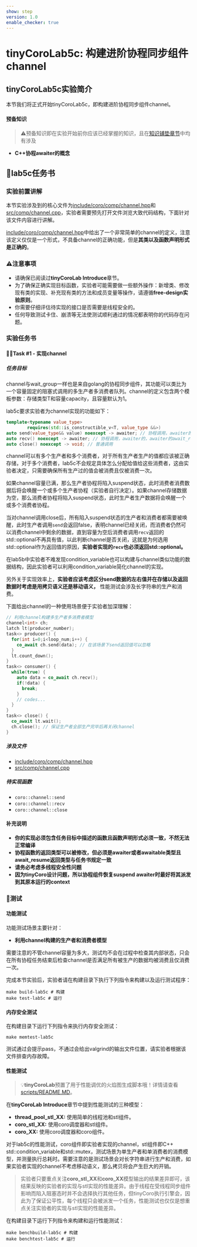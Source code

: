 ```yaml
---
show: step
version: 1.0
enable_checker: true
---
```

# tinyCoroLab5c: 构建进阶协程同步组件channel

## tinyCoroLab5c实验简介

本节我们将正式开始tinyCoroLab5c，即构建进阶协程同步组件channel。

#### 预备知识

> ⚠️预备知识即在实验开始前你应该已经掌握的知识，且在[知识铺垫章节]()中均有涉及

- **C++协程awaiter的概念**

## 📖lab5c任务书

### 实验前置讲解

本节实验涉及到的核心文件为[include/coro/comp/channel.hpp](https://github.com/sakurs2/tinyCoroLab/blob/master/include/coro/comp/channel.hpp)和[src/comp/channel.cpp](https://github.com/sakurs2/tinyCoroLab/blob/master/src/comp/channel.cpp)，实验者需要预先打开文件浏览大致代码结构，下面针对该文件内容进行讲解。

[include/coro/comp/channel.hpp](https://github.com/sakurs2/tinyCoroLab/blob/master/include/coro/comp/channel.hpp)中给出了一个非常简单的channel的定义，注意该定义仅仅是一个形式，不具备channel的正确功能，但是**其类以及函数声明形式是正确的**。

### ⚠️注意事项

- 请确保已阅读过**tinyCoroLab Introduce**章节。
- 为了确保正确实现目标函数，实验者可能需要做一些额外操作：新增类、修改现有类的实现、补充现有类的方法和成员变量等操作，请遵循**free-design实验原则**。
- 你需要仔细评估待实现的接口是否需要是线程安全的。
- 任何导致测试卡住、崩溃等无法使测试顺利通过的情况都表明你的代码存在问题。

### 实验任务书

#### 🧑‍💻Task #1 - 实现channel

##### 任务目标

channel与wait_group一样也是来自golang的协程同步组件，其功能可以类比为一个容量固定的阻塞式调用的多生产者多消费者队列。channel的定义包含两个模板参数：存储类型T和容量capacity，且容量默认为1。

lab5c要求实验者为channel实现的功能如下：

```cpp
template<typename value_type>
        requires(std::is_constructible_v<T, value_type &&>)
auto send(value_type&& value) noexcept -> awaiter; // 协程调用，awaiter的await_resume返回bool
auto recv() noexcept -> awaiter; // 协程调用，awaiter的，awaiter的await_resume返回std::optional<T>
auto close() noexcept -> void; // 普通调用
```

channel可以有多个生产者和多个消费者，对于所有生产者生产的值都应该被正确存储，对于多个消费者，lab5c不会规定具体怎么分配给值给这些消费者，这由实验者决定，只需要确保所有生产过的值会被消费且仅被消费一次。

如果channel容量已满，那么生产者协程将陷入suspend状态，此时消费者消费数据后将会唤醒一个或多个生产者协程（实验者自行决定）。如果channel存储数据为空，那么消费者协程将陷入suspend状态，此时生产者生产数据将会唤醒一个或多个消费者协程。

当对channel调用close后，所有陷入suspend状态的生产者和消费者都需要被唤醒，此时生产者调用`send`会返回false，表明channel已经关闭，而消费者仍然可以消费channel中剩余的数据，直到容量为空后消费者调用`recv`返回的std::optional不再具有值，以此判断channel是否关闭，这就是为何选用std::optional作为返回值的原因，**实验者实现的`recv`也必须返回std::optional。**

在lab5b中实验者不难发现condition_variable也可以构建与channel类似功能的数据结构，因此实验者可以利用condition_variable简化channel的实现。

另外关于实现效率上，**实验者应该考虑区分send数据的左右值并在存储以及返回数据时考虑是用拷贝语义还是移动语义，** 性能测试会涉及长字符串的生产和消费。

下面给出channel的一种使用场景便于实验者加深理解：

```cpp
// 利用channel构建多生产者多消费者模型
channel<int> ch;
latch lt(producer_number);
task<> producer() {
  for(int i=0;i<loop_num;i++) {
    co_await ch.send(data); // 在该场景下send返回值可以忽略
  }
  lt.count_down();
}
task<> consumer() {
  while(true) {
    auto data = co_await ch.recv();
    if(!data) {
      break;
    }
    // codes...
  }
}
task<> close() {
  co_await lt.wait();
  ch.close(); // 保证生产者全部生产完毕后再关闭channel
}
```

##### 涉及文件

- [include/coro/comp/channel.hpp](https://github.com/sakurs2/tinyCoroLab/blob/master/include/coro/comp/channel.hpp)
- [src/comp/channel.cpp](https://github.com/sakurs2/tinyCoroLab/blob/master/src/comp/channel.cpp)

##### 待实现函数

- `coro::channel::send`
- `coro::channel::recv`
- `coro::channel::close`

#### 补充说明

- **你的实现必须包含任务目标中描述的函数且函数声明形式必须一致，不然无法正常编译**
- **协程函数的返回类型可以被修改，但必须是awaiter或者awaitable类型且await_resume返回类型与任务书规定一致**
- **请务必考虑多线程安全性问题**
- **因为tinyCoro设计问题，所以协程组件恢复suspend awaiter时最好将其派发到其原本运行的context**

### 🔖测试

#### 功能测试

功能测试场景主要针对：

- **利用channel构建的生产者和消费者模型**

需要注意的不管channel容量为多大，测试均不会在过程中检查其内部状态，只会在所有协程任务结束后检查channel是否满足所有被生产的数据均被消费且仅消费一次。

完成本节实验后，实验者请在构建目录下执行下列指令来构建以及运行测试程序：

```shell
make build-lab5c # 构建
make test-lab5c # 运行
```

#### 内存安全测试

在构建目录下运行下列指令来执行内存安全测试：

```shell
make memtest-lab5c
```

测试通过会提示pass，不通过会给出valgrind的输出文件位置，请实验者根据该文件排查内存故障。

#### 性能测试

> 💡**tinyCoroLab**预置了用于性能调优的火焰图生成脚本哦！详情请查看[scripts/README.MD](https://github.com/sakurs2/tinyCoroLab/blob/master/scripts/README.MD)。

在**tinyCoroLab Introduce**章节中提到性能测试的三种模型：

- **thread_pool_stl_XX:** 使用简单的线程池和stl组件。
- **coro_stl_XX:** 使用coro调度器和stl组件。
- **coro_XX:** 使用coro调度器和coro组件。

对于lab5c的性能测试，coro组件即实验者实现的channel，stl组件即C++ std::condition_variable和std::mutex，测试场景为单生产者和单消费者的消费模型，并测量执行总耗时。需要注意的是测试场景会对长字符串进行生产和消费，如果实验者实现的channel不考虑移动语义，那么拷贝将会产生巨大的开销。

> 实验者只要重点关注**coro_stl_XX**和**coro_XX**模型输出的结果差异即可，该结果反映的实验者的实现与stl实现的性能差异。由于线程在受线程同步组件影响而陷入阻塞态时并不会选择执行其他任务，但tinyCoro执行引擎会，因此为了保证公平性，每个线程只会被派发一个任务，性能测试也仅仅是想重点关注实验者的实现与stl实现的性能差异。

在构建目录下运行下列指令来构建和运行性能测试：

```shell
make benchbuild-lab5c # 构建
make benchtest-lab5c # 运行
```
